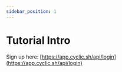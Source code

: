 ```yaml
---
sidebar_position: 1
---
```


# Tutorial Intro

Sign up here: [https://app.cyclic.sh/api/login](https://app.cyclic.sh/api/login)
